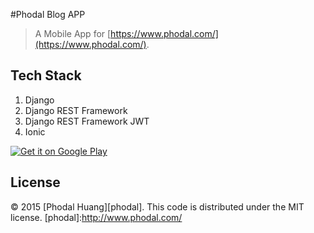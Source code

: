 #Phodal Blog APP

> A Mobile App for [https://www.phodal.com/](https://www.phodal.com/).

Tech Stack
----

1. Django 
2. Django REST Framework
3. Django REST Framework JWT
4. Ionic

<a href="https://play.google.com/store/apps/details?id=com.phodal.designiot">
  <img alt="Get it on Google Play"
       src="https://developer.android.com/images/brand/zh-cn_generic_rgb_wo_60.png" />
</a>

License
----

© 2015 [Phodal Huang][phodal]. This code is distributed under the MIT license.
[phodal]:http://www.phodal.com/
